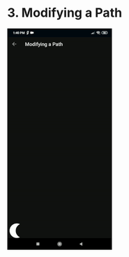 # 3. Modifying a Path

[![Modifying a Path](https://github.com/Vaibhav4697/AndroidUserInterface/blob/master/animations/animation_3.gif)]()